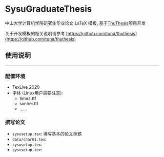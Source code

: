 # SysuGraduateThesis

中山大学计算机学院研究生毕业论文 LaTeX 模板, 基于[ThuThesis](https://github.com/tuna/thuthesis)项目开发

关于开发模板的相关说明请参考 [https://github.com/tuna/thuthesis](https://github.com/tuna/thuthesis)

## 使用说明  
---
### 配置环境  
- TexLive 2020  
- 字体 (Linux用户需要注意):   
    - times.ttf  
    - simhei.ttf  
    - ......  

### 撰写论文  
- `sysusetup.tex`: 填写基本的论文标题
- `data/char01.tex`: 
- `sysusetup.tex`: 
- `sysusetup.tex`: 
